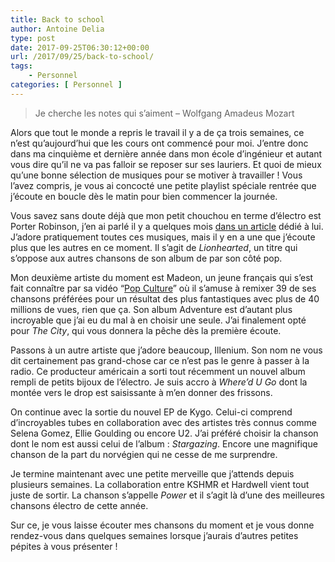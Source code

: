 ```yaml
---
title: Back to school
author: Antoine Delia
type: post
date: 2017-09-25T06:30:12+00:00
url: /2017/09/25/back-to-school/
tags:
    - Personnel
categories: [ Personnel ]
---
```

> Je cherche les notes qui s&#8217;aiment &#8211; Wolfgang Amadeus Mozart

Alors que tout le monde a repris le travail il y a de ça trois semaines, ce n&#8217;est qu&#8217;aujourd&#8217;hui que les cours ont commencé pour moi. J&#8217;entre donc dans ma cinquième et dernière année dans mon école d&#8217;ingénieur et autant vous dire qu&#8217;il ne va pas falloir se reposer sur ses lauriers. Et quoi de mieux qu&#8217;une bonne sélection de musiques pour se motiver à travailler ! Vous l&#8217;avez compris, je vous ai concocté une petite playlist spéciale rentrée que j&#8217;écoute en boucle dès le matin pour bien commencer la journée.

Vous savez sans doute déjà que mon petit chouchou en terme d&#8217;électro est Porter Robinson, j&#8217;en ai parlé il y a quelques mois [dans un article][1] dédié à lui. J&#8217;adore pratiquement toutes ces musiques, mais il y en a une que j&#8217;écoute plus que les autres en ce moment. Il s&#8217;agit de _Lionhearted_, un titre qui s&#8217;oppose aux autres chansons de son album de par son côté pop.

<span class="embed-youtube" style="text-align:center; display: block;"></span>

Mon deuxième artiste du moment est Madeon, un jeune français qui s&#8217;est fait connaître par sa vidéo &#8220;[Pop Culture][2]&#8221; où il s&#8217;amuse à remixer 39 de ses chansons préférées pour un résultat des plus fantastiques avec plus de 40 millions de vues, rien que ça. Son album Adventure est d&#8217;autant plus incroyable que j&#8217;ai eu du mal à en choisir une seule. J&#8217;ai finalement opté pour _The City_, qui vous donnera la pêche dès la première écoute.

<span class="embed-youtube" style="text-align:center; display: block;"></span>

Passons à un autre artiste que j&#8217;adore beaucoup, Illenium. Son nom ne vous dit certainement pas grand-chose car ce n&#8217;est pas le genre à passer à la radio. Ce producteur américain a sorti tout récemment un nouvel album rempli de petits bijoux de l&#8217;électro. Je suis accro à _Where&#8217;d U Go_ dont la montée vers le drop est saisissante à m&#8217;en donner des frissons.

<span class="embed-youtube" style="text-align:center; display: block;"></span>

On continue avec la sortie du nouvel EP de Kygo. Celui-ci comprend d&#8217;incroyables tubes en collaboration avec des artistes très connus comme Selena Gomez, Ellie Goulding ou encore U2. J&#8217;ai préféré choisir la chanson dont le nom est aussi celui de l&#8217;album : _Stargazing_. Encore une magnifique chanson de la part du norvégien qui ne cesse de me surprendre.

<span class="embed-youtube" style="text-align:center; display: block;"></span>

Je termine maintenant avec une petite merveille que j&#8217;attends depuis plusieurs semaines. La collaboration entre KSHMR et Hardwell vient tout juste de sortir. La chanson s&#8217;appelle _Power_ et il s&#8217;agit là d&#8217;une des meilleures chansons électro de cette année.

<span class="embed-youtube" style="text-align:center; display: block;"></span>

Sur ce, je vous laisse écouter mes chansons du moment et je vous donne rendez-vous dans quelques semaines lorsque j&#8217;aurais d&#8217;autres petites pépites à vous présenter !

 [1]: https://blog.antoinedelia.fr/2017/07/21/hear-what-i-hear/
 [2]: https://www.youtube.com/watch?v=lTx3G6h2xyA